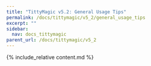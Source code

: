 ```yaml
---
title: "TittyMagic v5.2: General Usage Tips"
permalink: /docs/tittymagic/v5_2/general_usage_tips
excerpt: ""
sidebar:
  nav: docs_tittymagic
parent_url: /docs/tittymagic/v5_2
---
```


{% include_relative content.md %}
